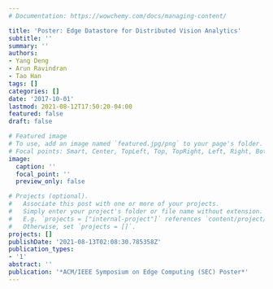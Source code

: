 ```yaml
---
# Documentation: https://wowchemy.com/docs/managing-content/

title: 'Poster: Edge Datastore for Distributed Vision Analytics'
subtitle: ''
summary: ''
authors:
- Yang Deng
- Arun Ravindran
- Tao Han
tags: []
categories: []
date: '2017-10-01'
lastmod: 2021-08-12T17:50:20-04:00
featured: false
draft: false

# Featured image
# To use, add an image named `featured.jpg/png` to your page's folder.
# Focal points: Smart, Center, TopLeft, Top, TopRight, Left, Right, BottomLeft, Bottom, BottomRight.
image:
  caption: ''
  focal_point: ''
  preview_only: false

# Projects (optional).
#   Associate this post with one or more of your projects.
#   Simply enter your project's folder or file name without extension.
#   E.g. `projects = ["internal-project"]` references `content/project/deep-learning/index.md`.
#   Otherwise, set `projects = []`.
projects: []
publishDate: '2021-08-13T02:08:30.785358Z'
publication_types:
- '1'
abstract: ''
publication: '*ACM/IEEE Symposium on Edge Computing (SEC) Poster*'
---
```

